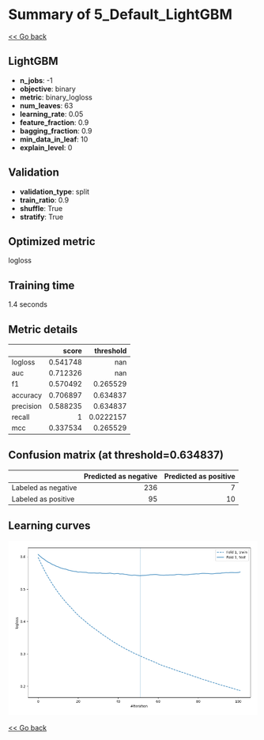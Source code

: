 # Summary of 5_Default_LightGBM

[<< Go back](../README.md)


## LightGBM
- **n_jobs**: -1
- **objective**: binary
- **metric**: binary_logloss
- **num_leaves**: 63
- **learning_rate**: 0.05
- **feature_fraction**: 0.9
- **bagging_fraction**: 0.9
- **min_data_in_leaf**: 10
- **explain_level**: 0

## Validation
 - **validation_type**: split
 - **train_ratio**: 0.9
 - **shuffle**: True
 - **stratify**: True

## Optimized metric
logloss

## Training time

1.4 seconds

## Metric details
|           |    score |   threshold |
|:----------|---------:|------------:|
| logloss   | 0.541748 | nan         |
| auc       | 0.712326 | nan         |
| f1        | 0.570492 |   0.265529  |
| accuracy  | 0.706897 |   0.634837  |
| precision | 0.588235 |   0.634837  |
| recall    | 1        |   0.0222157 |
| mcc       | 0.337534 |   0.265529  |


## Confusion matrix (at threshold=0.634837)
|                     |   Predicted as negative |   Predicted as positive |
|:--------------------|------------------------:|------------------------:|
| Labeled as negative |                     236 |                       7 |
| Labeled as positive |                      95 |                      10 |

## Learning curves
![Learning curves](learning_curves.png)

[<< Go back](../README.md)
